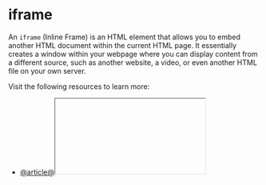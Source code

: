# iframe

An `iframe` (Inline Frame) is an HTML element that allows you to embed another HTML document within the current HTML page. It essentially creates a window within your webpage where you can display content from a different source, such as another website, a video, or even another HTML file on your own server.

Visit the following resources to learn more:

- [@article@<iframe>: The Inline Frame element](https://developer.mozilla.org/en-US/docs/Web/HTML/Reference/Elements/iframe)
- [@article@What is an iframe, and how do you use it on your website?](https://world.siteground.com/kb/what-is-iframe/)
- [@video@Learn HTML iframes in 3 minutes](https://www.youtube.com/watch?v=aRGdDy18qfY)